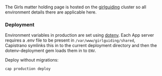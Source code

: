 The Girls matter holding page is hosted on the [girlguiding](https://gitlab.yoomee.com/girlguiding/girlguiding) cluster
so all environment details there are applicable here.



### Deployment
Environment variables in production are set using [dotenv](https://github.com/bkeepers/dotenv).
Each App server requires a .env file to be present in `/var/www/girlguiding/shared`, Capistrano symlinks this in to the current deployment directory and then 
the dotenv-deployment gem loads them in to `ENV`.

Deploy without migrations:

```
cap production deploy
```